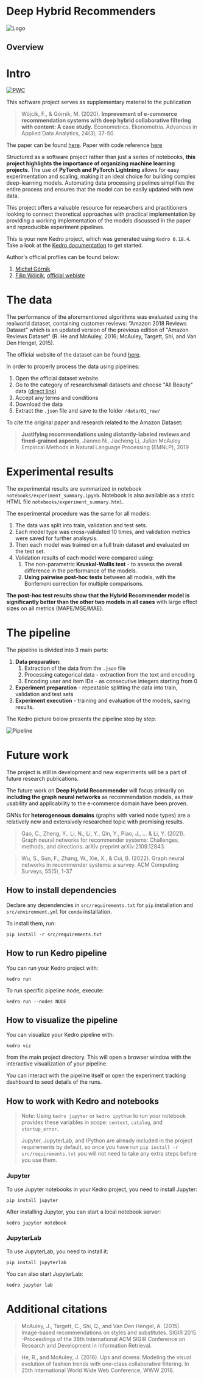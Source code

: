 # Deep Hybrid Recommenders

![Logo](project_logo.png)

## Overview

# Intro

[![PWC](https://img.shields.io/endpoint.svg?url=https://paperswithcode.com/badge/improvement-of-e-commerce-recommendation/recommendation-systems-on-amazon-beauty)](https://paperswithcode.com/sota/recommendation-systems-on-amazon-beauty?p=improvement-of-e-commerce-recommendation)

This software project serves as supplementary material to the publication 

> Wójcik, F., & Górnik, M. (2020). **Improvement of e-commerce recommendation systems with deep hybrid collaborative filtering with content: A case study.** Econometrics. Ekonometria. Advances in Applied Data Analytics, 24(3), 37-50.

The paper can be found [here](https://sciendo.com/it/article/10.15611/eada.2020.3.03).
Paper with code reference [here](https://paperswithcode.com/paper/improvement-of-e-commerce-recommendation)

Structured as a software project rather than just a series of notebooks, **this project highlights the importance of organizing machine learning projects**. The use of **PyTorch and PyTorch Lightning** allows for easy experimentation and scaling, making it an ideal choice for building complex deep-learning models. Automating data processing pipelines simplifies the entire process and ensures that the model can be easily updated with new data.

This project offers a valuable resource for researchers and practitioners looking to connect theoretical approaches with practical implementation by providing a working implementation of the models discussed in the paper and reproducible experiment pipelines.

This is your new Kedro project, which was generated using `Kedro 0.18.4`.
Take a look at the [Kedro documentation](https://kedro.readthedocs.io) to get started.

Author's official profiles can be found below:
1. [Michał Górnik](https://www.linkedin.com/in/mgornik/)
2. [Filip Wójcik](https://pl.linkedin.com/in/machinelearningspecialist), [official webiste](https://filip-wojcik.com/)

# The data

The performance of the aforementioned algorithms was evaluated using the realworld dataset, containing customer reviews: “Amazon 2018 Reviews Dataset” which is an updated version of the previous edition 
of "Amazon Reviews Dataset" (R. He and McAuley, 2016; McAuley, Targett, Shi,
and Van Den Hengel, 2015).

The official website of the dataset can be found [here](https://nijianmo.github.io/amazon/index.html).

In order to properly process the data using pipelines:
1. Open the official dataset website.
2. Go to the category of research/small datasets and choose "All Beauty" data ([direct link](https://jmcauley.ucsd.edu/data/amazon_v2/categoryFilesSmall/All_Beauty_5.json.gz))
3. Accept any terms and conditions
4. Download the data 
5. Extract the `.json` file and save to the folder `/data/01_raw/`

To cite the original paper and research related to the Amazon Dataset:
> **Justifying recommendations using distantly-labeled reviews and fined-grained aspects**,
Jianmo Ni, Jiacheng Li, Julian McAuley
Empirical Methods in Natural Language Processing (EMNLP), 2019

# Experimental results

The experimental results are summarized in notebook `notebooks/experiment_summary.ipynb`.
Notebook is also available as a static HTML file `notebooks/experiment_summary.html`.

The experimental procedure was the same for all models:
1. The data was split into train, validation and test sets.
2. Each model type was cross-validated 10 times, and validation metrics were saved for further analsysis.
3. Then each model was trained on a full train dataset and evaluated on the test set.
4. Validation results of each model were compared using:
   1. The non-parametric **Kruskal-Wallis test** - to assess the overall difference in the performance of the models.
   2. **Using pairwise post-hoc tests** between all models, with the Bonferroni correction for multiple comparisons.

**The post-hoc test results show that the Hybrid Recommender model is significantly better than the other two models in all cases**
with large effect sizes on all metrics (MAPE/MSE/MAE).

# The pipeline

The pipeline is divided into 3 main parts:
1. **Data preparation**:
   1. Extraction of the data from the `.json` file
   2. Processing categorical data - extraction from the text and encoding
   3. Encoding user and item IDs - as consecutive integers starting from 0
2. **Experiment preparation** - repeatable splitting the data into train, validation and test sets
3. **Experiment execution** - training and evaluation of the models, saving results.

The Kedro picture below presents the pipeline step by step:


![Pipeline](./figures/kedro-pipeline.png)

# Future work

The project is still in development and new experiments will be a part of future research publications.

The future work on **Deep Hybrid Recommender** will focus primarily on **including the graph neural networks** as recommendation models, 
as their usability and applicability to the e-commerce domain have been proven. 

GNNs for **heterogeneous domains** (graphs with varied node types) are a relatively new and extensively researched topic with promising results.

> Gao, C., Zheng, Y., Li, N., Li, Y., Qin, Y., Piao, J., ... & Li, Y. (2021). Graph neural networks for recommender systems: Challenges, methods, and directions. arXiv preprint arXiv:2109.12843.

> Wu, S., Sun, F., Zhang, W., Xie, X., & Cui, B. (2022). Graph neural networks in recommender systems: a survey. ACM Computing Surveys, 55(5), 1-37

## How to install dependencies

Declare any dependencies in `src/requirements.txt` for `pip` installation and `src/environment.yml` for `conda` installation.

To install them, run:

```
pip install -r src/requirements.txt
```

## How to run Kedro pipeline

You can run your Kedro project with:

```
kedro run
```

To run specific pipeline node, execute:

```
kedro run --nodes NODE
```
## How to visualize the pipeline

You can visualize your Kedro pipeline with:

```
kedro viz
```

from the main project directory. This will open a browser window with the interactive visualization of your pipeline.

You can interact with the pipeline itself or open the experiment tracking dashboard to seed details of the runs.

## How to work with Kedro and notebooks

> Note: Using `kedro jupyter` or `kedro ipython` to run your notebook provides these variables in scope: `context`, `catalog`, and `startup_error`.
>
> Jupyter, JupyterLab, and IPython are already included in the project requirements by default, so once you have run `pip install -r src/requirements.txt` you will not need to take any extra steps before you use them.

### Jupyter

To use Jupyter notebooks in your Kedro project, you need to install Jupyter:

```
pip install jupyter
```

After installing Jupyter, you can start a local notebook server:

```
kedro jupyter notebook
```

### JupyterLab
To use JupyterLab, you need to install it:

```
pip install jupyterlab
```

You can also start JupyterLab:

```
kedro jupyter lab
```

# Additional citations

> McAuley, J., Targett, C., Shi, Q., and Van Den Hengel, A. (2015). Image-based recommendations on styles and substitutes. SIGIR 2015 -Proceedings of the 38th International ACM SIGIR Conference on Research and Development in Information Retrieval.

> He, R., and McAuley, J. (2016). Ups and downs: Modeling the visual evolution of fashion trends with one-class collaborative filtering. In 25th International World Wide Web Conference, WWW 2016.
